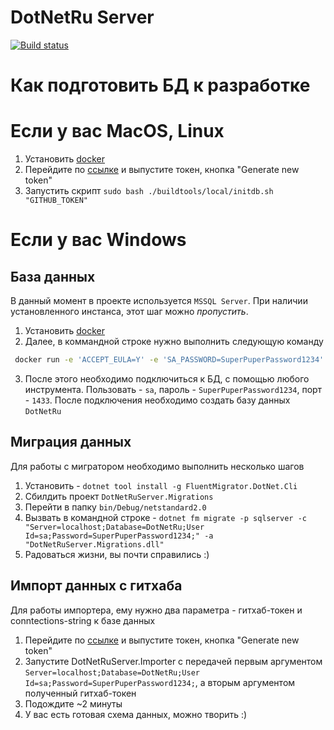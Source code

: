 # DotNetRu Server

[![Build status](https://ci.appveyor.com/api/projects/status/k48inxyw1s45avka?svg=true)](https://ci.appveyor.com/project/AnatolyKulakov/server)


# Как подготовить БД к разработке

# Если у вас MacOS, Linux

1) Установить [docker](https://www.docker.com/products/docker-desktop)
2) Перейдите по [ссылке](https://github.com/settings/tokens) и выпустите токен, кнопка "Generate new token"
3) Запустить скрипт `sudo bash ./buildtools/local/initdb.sh "GITHUB_TOKEN"`

# Если у вас Windows
## База данных
В данный момент в проекте используется `MSSQL Server`. При наличии установленного инстанса, этот шаг можно *пропустить*.

1) Установить [docker](https://www.docker.com/products/docker-desktop)
2) Далее, в коммандной строке нужно выполнить следующую команду
```bash
 docker run -e 'ACCEPT_EULA=Y' -e 'SA_PASSWORD=SuperPuperPassword1234' -p 1433:1433 --name DotNetRuDB -d mcr.microsoft.com/mssql/server:2017-latest
 ```
3) После этого необходимо подключиться к БД, с помощью любого инструмента. Пользовать - `sa`, пароль - `SuperPuperPassword1234`, порт - `1433`. После подключения необходимо создать базу данных `DotNetRu`

## Миграция данных
Для работы с мигратором необходимо выполнить несколько шагов

1) Установить - `dotnet tool install -g FluentMigrator.DotNet.Cli`
2) Сбилдить проект `DotNetRuServer.Migrations`
3) Перейти в папку `bin/Debug/netstandard2.0`
4) Вызвать в командной строке - `dotnet fm migrate -p sqlserver -c "Server=localhost;Database=DotNetRu;User Id=sa;Password=SuperPuperPassword1234;" -a "DotNetRuServer.Migrations.dll"`
5) Радоваться жизни, вы почти справились :)

## Импорт данных с гитхаба
Для работы импортера, ему нужно два параметра - гитхаб-токен и conntections-string к базе данных

1) Перейдите по [ссылке](https://github.com/settings/tokens) и выпустите токен, кнопка "Generate new token"
2) Запустите DotNetRuServer.Importer с передачей первым аргументом `Server=localhost;Database=DotNetRu;User Id=sa;Password=SuperPuperPassword1234;`, а вторым аргументом полученный гитхаб-токен
3) Подождите ~2 минуты
4) У вас есть готовая схема данных, можно творить :)
